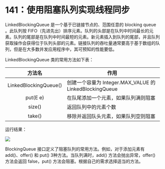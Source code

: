 # 141：使用阻塞队列实现线程同步

LinkedBlockingQueue<E> 是一个基于已链接节点的、范围任意的 blocking queue 。此队列按 FIFO（先进先出）排序元素。队列的头部是在队列中时间最长的元素。队列的尾部是在队列中时间最短的元素。新元素插入到队列的尾部，并且队列获取操作会获得位于队列头部的元素。链接队列的吞吐量通常要高于基于数组的队列，但是在大多数并发应用程序中，其可预知的性能要低。 

LinkedBlockingQueue 类的常用方法如下表：

| 方法名 | 作用 |
| :---: | --- |
| LinkedBlockingQueue() | 创建一个容量为 Integer.MAX_VALUE 的 LinkedBlockingQueue |
| put(E e) | 在队尾添加一个元素，如果队列满则阻塞 |
| size() | 返回队列中的元素个数 |
| take() | 移除并返回队头元素，如果队列空则阻塞 |

运行结果：

<img src="http://image.renkaigis.com/keepcoding/2017111001.png">

BlockingQueue<E> 接口定义了阻塞队列的常用方法。例如，对于添加元素有 add()、offer() 和 put() 3种方法。当队列满时，add() 方法会抛出异常，offer() 方法会返回 false，put() 方法会阻塞。根据自己的需求选择适当的方法。


